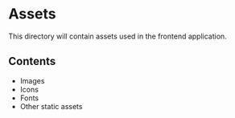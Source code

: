 # Assets

This directory will contain assets used in the frontend application.

## Contents

- Images
- Icons
- Fonts
- Other static assets